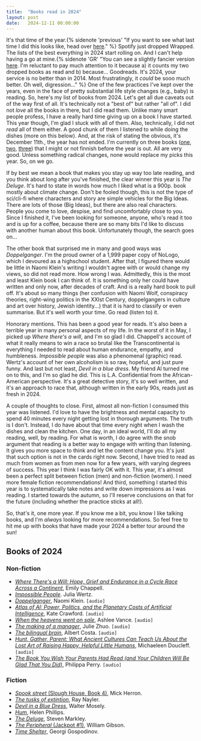 ```yaml
---
title:  "Books read in 2024"
layout: post
date:   2024-12-11 00:00:00
---
```


It's that time of the year.{% sidenote 'previous' "If you want to see what
last time I did this looks like, head over [here](https://darribas.org/anotes/articles/21/bestofbooks)." %}
Spotify just dropped Wrapped.
The lists of the best everything in 2024 start rolling on.
And I can't help having a go at mine.{% sidenote 'GR' "You can see a slightly fancier version
[here](https://www.goodreads.com/user/year_in_books/2024/5317416). I'm
reluctant to pay much attention to it because a) it counts my two dropped
books as read and b) because... Goodreads. It's 2024, your service is no
better than in 2014. Most frustratingly, it _could_ be sooo much better. Oh
well, digression..." %}
One of the few practices I've kept over the years, even in the face of pretty
substantial life style changes (e.g., baby) is reading. So, here's my list of
books from 2024.
Let's get all due caveats out of the way first of all. It's
technically not a "best of" but rather "all of". I did not _love_ all the
books in there, but I did read them. Unlike many smart people profess, I have a really hard time
giving up on a book I have started. This year though, I'm glad I stuck with all
of them. Also, technically, I did not _read_ all of them either. A good chunk of
them I listened to while doing the dishes (more on this below). And, at the risk of stating the obvious, it's
December 11th., the year has not ended. I'm currently on three books 
([one](https://www.goodreads.com/book/show/144421737-what-if-we-get-it-right),
[two](https://www.goodreads.com/book/show/40859000-delta-v),
[three](https://www.goodreads.com/book/show/112976320-how-infrastructure-works?from_search=true&from_srp=true&qid=HAl0FKAfW5&rank=1))
that I might or not finnish before the year is out. All are very good.
Unless something radical changes, none would replace my picks this year.
So, on we go.

If by best we mean a book that makes you stay up way too late reading, and you
think about long after you've finished, the clear winner this year is _The
Deluge_. It's hard to state in words how much I liked what is a 900p. book mostly
about climate change. Don't be fooled though, this is not the type of
sci/cli-fi where characters and story are simple vehicles for the Big Ideas.
There are lots of those (Big Ideas), but there are also real characters.
People you come to love, despise, and find uncomfortably close to you. Since I
finished it, I've been looking for someone, anyone, who's read it too and is
up for a coffee, because there are so many bits I'd like to discuss with
another human about this book. Unfortunately though, the search goes on...

The other book that surprised me in many and good ways was _Doppelganger_.
I'm the proud owner of a 1,999 paper copy of NoLogo, which I devoured as a
highschool student. After that, I figured there would be little in Naomi
Klein's writing I wouldn't agree with or would change my views, so did not
read more. How wrong I was. Admittedly, this is the most and least Klein book
I can think of. It is something only her could have written and only now,
after decades of craft. And is a really hard book to pull off. It's about so
many things (her confusion with Naomi Wolf, conspiracy theories, right-wing
politics in the XXIst Century, doppelgangers in culture and art over history,
Jewish identity...) that it is hard to classify or even summarise. But it's
well worth your time. Go read (listen to) it.

Honorary mentions. This has been a good year for reads. It's also been a
terrible year in many personal aspects of my life. In the worst of it in May,
I picked up _Where there's a will_, and I'm so glad I did. Chappell's account
of what it really means to win a race so brutal like the Transcontinental is
everything I needed to read about human endurance, empathy, and
humbleness.
_Impossible people_ was also a phenomenal (graphic) read. Wertz's account of
her own alcoholism is so raw, hopeful, and just pure
funny.
And last but not least, _Devil in a blue dress_. My friend Al turned me on to
this, and I'm so glad he did. This is L.A. Confidential from the
African-American perspective. It's a great detective story, it's so well
written, and it's an approach to race that, although written in the early 90s,
reads just as fresh in 2024.

A couple of thoughts to close. First, almost all
non-fiction I consumed this year was listened. I'd love to have the brightness
and mental capacity to spend 40 minutes every night getting lost in thorough
arguments. The truth is I don't. Instead, I do have about that time every
night when I wash the dishes and clean the kitchen. One day, in an ideal
world, I'll do all my reading, well, by reading. For what is worth, I do agree
with the snob argument that reading is a better way to engage with writing
than listening. It gives you more space to think and let the content change
you. It's just that such option is not in the cards right
now.
Second, I have tried to read as much from women as from men now for a few
years, with varying degrees of success. This year I think I was fairly OK with
it. This year, it's almost been a perfect split between fiction (men) and
non-fiction (women). I need more female fiction
recommendations!
And third, something I started this year is to systematically take notes and
write down impressions as I was reading. I started towards the autumn, so I'll
reserve conclusions on that for the future (including whether the practice
sticks at all!).

So, that's it, one more year. If you know me a bit, you know I like talking
books, and I'm _always_ looking for more recommendations. So feel free to hit
me up with books that have made your 2024 a better tour around the sun!

## Books of 2024

### Non-fiction

- [_Where There's a Will: Hope, Grief and Endurance in a Cycle Race Across a Continent_](https://www.goodreads.com/book/show/46260674-where-there-s-a-will), Emily Chappell.
- [_Impossible People_](https://www.goodreads.com/book/show/62315670-impossible-people). Julia Wertz.
- [_Doppelganger_](https://www.goodreads.com/book/show/138505710-doppelganger), Naomi Klein. `[audio]`
- [_Atlas of AI: Power, Politics, and the Planetary Costs of Artificial Intelligence_](https://www.goodreads.com/book/show/50131136-atlas-of-ai), Kate Crawford. `[audio]`
- [_When the heavens went on sale_](https://www.goodreads.com/book/show/62050244-when-the-heavens-went-on-sale), Ashlee Vance. `[audio]`
- [_The making of a manager_](https://www.goodreads.com/book/show/38821039-the-making-of-a-manager), Julie Zhuo. `[audio]`
- [_The bilingual brain_](https://www.goodreads.com/book/show/42981796-the-bilingual-brain), Albert Costa. `[audio]`
- [_Hunt, Gather, Parent: What Ancient Cultures Can Teach Us About the Lost Art of Raising Happy, Helpful Little Humans_](https://www.goodreads.com/book/show/54304028-hunt-gather-parent), Michaeleen Doucleff. `[audio]`
- [_The Book You Wish Your Parents Had Read (and Your Children Will Be Glad That You Did)_](https://www.goodreads.com/book/show/42348818-the-book-you-wish-your-parents-had-read-and-your-children-will-be-glad), Philippa Perry. `[audio]`

### Fiction

- [_Spook street_ (Slough House, Book 4)](https://www.goodreads.com/book/show/30282181-spook-street), Mick Herron.
- [_The tusks of extintion_](https://www.goodreads.com/book/show/127284214-the-tusks-of-extinction), Ray Nayler.
- [_Devil in a Blue Dress_](https://www.goodreads.com/book/show/37104.Devil_in_a_Blue_Dress), Walter Mosely.
- [_Hum_](https://www.goodreads.com/book/show/195791689-hum), Helen Phillips.
- [_The Deluge_](https://www.goodreads.com/book/show/60806778-the-deluge),
    Steven Markley.
- [_The Peripheral_ (Jackpot #1)](https://www.goodreads.com/book/show/24611819-the-peripheral), William Gibson.
- [_Time Shelter_](https://www.goodreads.com/book/show/58999261-time-shelter),
    Georgi Gospodinov.
